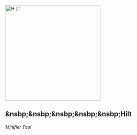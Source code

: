 <img src="https://i.ibb.co/Fm3gZ7r/HILT.png" alt="HILT" style="width: 300px; height: 300px;">
<h2>&nsbp;&nsbp;&nsbp;&nsbp;&nsbp;Hilt</h2>
<h6>Minifier Tool</h6>